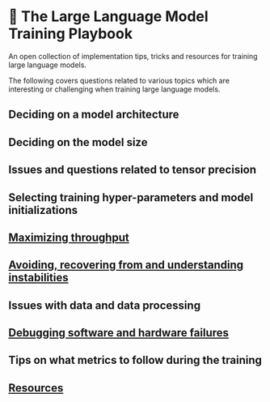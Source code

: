 # 📖 The Large Language Model Training Playbook
An open collection of implementation tips, tricks and resources for training large language models.

The following covers questions related to various topics which are interesting or challenging when training large language models.

## Deciding on a model architecture

## Deciding on the model size

## Issues and questions related to tensor precision

## Selecting training hyper-parameters and model initializations

## [Maximizing throughput](./throughput)

## [Avoiding, recovering from and understanding instabilities](./instabilities)

## Issues with data and data processing

## [Debugging software and hardware failures](./debug/)

## Tips on what metrics to follow during the training

## [Resources](./resources/)

